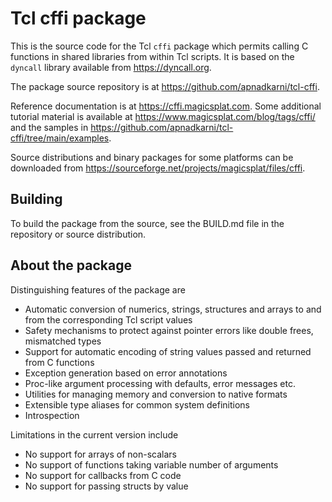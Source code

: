 # Tcl cffi package

This is the source code for the Tcl `cffi` package which permits calling C functions
in shared libraries from within Tcl scripts. It is based on the `dyncall` library
available from https://dyncall.org.

The package source repository is at https://github.com/apnadkarni/tcl-cffi.

Reference documentation is at https://cffi.magicsplat.com. Some additional
tutorial material is available at https://www.magicsplat.com/blog/tags/cffi/
and the samples in https://github.com/apnadkarni/tcl-cffi/tree/main/examples.

Source distributions and binary packages for some platforms can be
downloaded from https://sourceforge.net/projects/magicsplat/files/cffi.

## Building

To build the package from the source, see the BUILD.md file in the repository
or source distribution.

## About the package

Distinguishing features of the package are

- Automatic conversion of numerics, strings, structures and arrays to and from
the corresponding Tcl script values
- Safety mechanisms to protect against pointer errors like double frees,
mismatched types
- Support for automatic encoding of string values passed and returned from
C functions
- Exception generation based on error annotations
- Proc-like argument processing with defaults, error messages etc.
- Utilities for managing memory and conversion to native formats
- Extensible type aliases for common system definitions
- Introspection

Limitations in the current version include

- No support for arrays of non-scalars
- No support of functions taking variable number of arguments
- No support for callbacks from C code
- No support for passing structs by value

